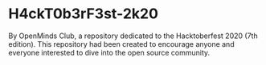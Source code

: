 # H4ckT0b3rF3st-2k20
By OpenMinds Club, a repository dedicated to the Hacktoberfest 2020 (7th edition). This repository had been created to encourage anyone and everyone interested to dive into the open source community.

